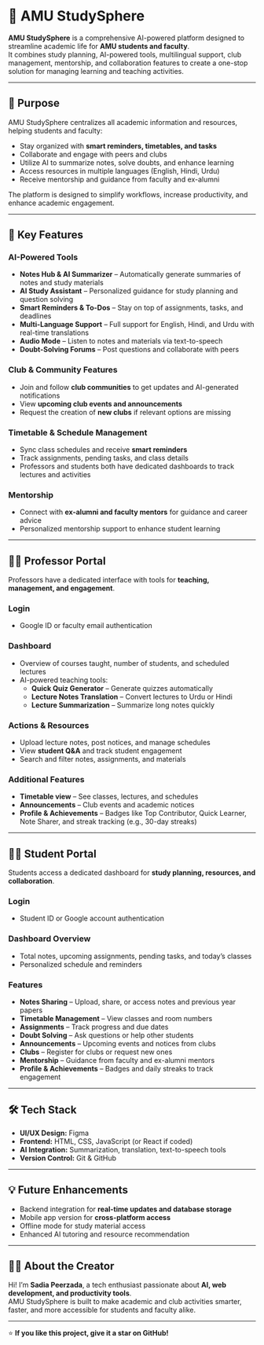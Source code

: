 # 🧠 AMU StudySphere

**AMU StudySphere** is a comprehensive AI-powered platform designed to streamline academic life for **AMU students and faculty**.  
It combines study planning, AI-powered tools, multilingual support, club management, mentorship, and collaboration features to create a one-stop solution for managing learning and teaching activities.

---

## 🎯 Purpose
AMU StudySphere centralizes all academic information and resources, helping students and faculty:

- Stay organized with **smart reminders, timetables, and tasks**  
- Collaborate and engage with peers and clubs  
- Utilize AI to summarize notes, solve doubts, and enhance learning  
- Access resources in multiple languages (English, Hindi, Urdu)  
- Receive mentorship and guidance from faculty and ex-alumni  

The platform is designed to simplify workflows, increase productivity, and enhance academic engagement.

---

## 🌟 Key Features

### AI-Powered Tools
- **Notes Hub & AI Summarizer** – Automatically generate summaries of notes and study materials  
- **AI Study Assistant** – Personalized guidance for study planning and question solving  
- **Smart Reminders & To-Dos** – Stay on top of assignments, tasks, and deadlines  
- **Multi-Language Support** – Full support for English, Hindi, and Urdu with real-time translations  
- **Audio Mode** – Listen to notes and materials via text-to-speech  
- **Doubt-Solving Forums** – Post questions and collaborate with peers  

### Club & Community Features
- Join and follow **club communities** to get updates and AI-generated notifications  
- View **upcoming club events and announcements**  
- Request the creation of **new clubs** if relevant options are missing  

### Timetable & Schedule Management
- Sync class schedules and receive **smart reminders**  
- Track assignments, pending tasks, and class details  
- Professors and students both have dedicated dashboards to track lectures and activities  

### Mentorship
- Connect with **ex-alumni and faculty mentors** for guidance and career advice  
- Personalized mentorship support to enhance student learning  

---

## 👩‍🏫 Professor Portal
Professors have a dedicated interface with tools for **teaching, management, and engagement**.

### Login
- Google ID or faculty email authentication

### Dashboard
- Overview of courses taught, number of students, and scheduled lectures  
- AI-powered teaching tools:
  - **Quick Quiz Generator** – Generate quizzes automatically  
  - **Lecture Notes Translation** – Convert lectures to Urdu or Hindi  
  - **Lecture Summarization** – Summarize long notes quickly  

### Actions & Resources
- Upload lecture notes, post notices, and manage schedules  
- View **student Q&A** and track student engagement  
- Search and filter notes, assignments, and materials  

### Additional Features
- **Timetable view** – See classes, lectures, and schedules  
- **Announcements** – Club events and academic notices  
- **Profile & Achievements** – Badges like Top Contributor, Quick Learner, Note Sharer, and streak tracking (e.g., 30-day streaks)  

---

## 👨‍🎓 Student Portal
Students access a dedicated dashboard for **study planning, resources, and collaboration**.

### Login
- Student ID or Google account authentication

### Dashboard Overview
- Total notes, upcoming assignments, pending tasks, and today’s classes  
- Personalized schedule and reminders  

### Features
- **Notes Sharing** – Upload, share, or access notes and previous year papers  
- **Timetable Management** – View classes and room numbers  
- **Assignments** – Track progress and due dates  
- **Doubt Solving** – Ask questions or help other students  
- **Announcements** – Upcoming events and notices from clubs  
- **Clubs** – Register for clubs or request new ones  
- **Mentorship** – Guidance from faculty and ex-alumni mentors  
- **Profile & Achievements** – Badges and daily streaks to track engagement
  
---
## 🛠️ Tech Stack
- **UI/UX Design:** Figma  
- **Frontend:** HTML, CSS, JavaScript (or React if coded)  
- **AI Integration:** Summarization, translation, text-to-speech tools  
- **Version Control:** Git & GitHub  

---

## 💡 Future Enhancements
- Backend integration for **real-time updates and database storage**  
- Mobile app version for **cross-platform access**  
- Offline mode for study material access  
- Enhanced AI tutoring and resource recommendation  

---

## 👩‍💻 About the Creator
Hi! I’m **Sadia Peerzada**, a tech enthusiast passionate about **AI, web development, and productivity tools**.  
AMU StudySphere is built to make academic and club activities smarter, faster, and more accessible for students and faculty alike.

---

⭐ **If you like this project, give it a star on GitHub!**

